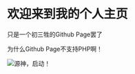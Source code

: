 <head>
	<meta charset="utf-8">
	<title>Wing Din Gasterの主页</title>
</head>
	<h1>欢迎来到我的个人主页</h1>
	<p>只是一个初三牲的Github Page罢了</p>
	<p>为什么Github Page不支持PHP啊！</p>

![源神，启动！](.\Recourse\源神.png")